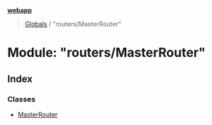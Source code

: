 **[webapp](../README.md)**

> [Globals](../globals.md) / "routers/MasterRouter"

# Module: "routers/MasterRouter"

## Index

### Classes

* [MasterRouter](../classes/_routers_masterrouter_.masterrouter.md)
